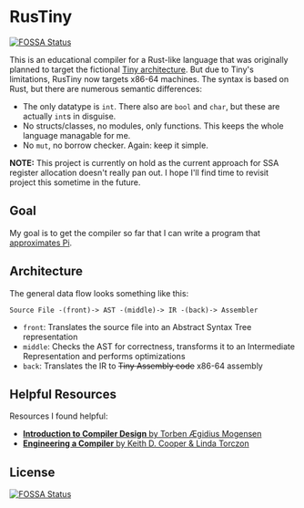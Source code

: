 # RusTiny
[![FOSSA Status](https://app.fossa.io/api/projects/git%2Bgithub.com%2Fmsiemens%2FRusTiny.svg?type=shield)](https://app.fossa.io/projects/git%2Bgithub.com%2Fmsiemens%2FRusTiny?ref=badge_shield)


This is an educational compiler for a Rust-like language that was originally
planned to target the fictional [Tiny architecture](https://github.com/msiemens/rust-tinyasm). But due to Tiny's limitations, RusTiny now targets x86-64 machines.
The syntax is based on Rust, but there are numerous semantic differences:

- The only datatype is `int`. There also are `bool` and `char`, but these are
  actually `int`s in disguise.
- No structs/classes, no modules, only functions. This keeps the whole
  language managable for me.
- No `mut`, no borrow checker. Again: keep it simple.

**NOTE:** This project is currently on hold as the current approach for SSA register allocation doesn't really pan out. I hope I'll find time to revisit project this sometime in the future.

## Goal

My goal is to get the compiler so far that I can write a program that
[approximates Pi](https://blog.m-siemens.de/exploring-computers-tiny-assembler/#approximatingdpid).

## Architecture

The general data flow looks something like this:

    Source File -(front)-> AST -(middle)-> IR -(back)-> Assembler

- `front`: Translates the source file into an Abstract Syntax Tree representation
- `middle`: Checks the AST for correctness, transforms it to an Intermediate Representation
  and performs optimizations
- `back`: Translates the IR to ~~Tiny Assembly code~~ x86-64 assembly

## Helpful Resources

Resources I found helpful:

- [**Introduction to Compiler Design** by Torben Ægidius Mogensen](http://www.springer.com/us/book/9780857298287)
- [**Engineering a Compiler** by Keith D. Cooper & Linda Torczon](http://store.elsevier.com/product.jsp?isbn=9780120884780)


## License
[![FOSSA Status](https://app.fossa.io/api/projects/git%2Bgithub.com%2Fmsiemens%2FRusTiny.svg?type=large)](https://app.fossa.io/projects/git%2Bgithub.com%2Fmsiemens%2FRusTiny?ref=badge_large)
